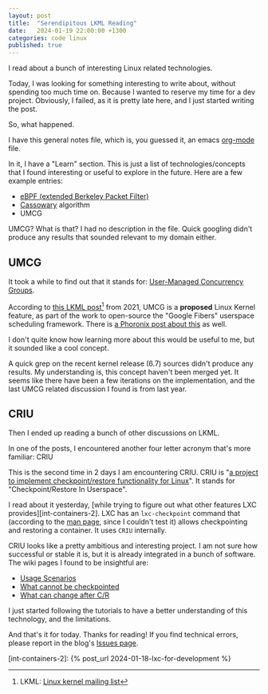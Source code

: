 ```yaml
---
layout: post
title:  "Serendipitous LKML Reading"
date:   2024-01-19 22:00:00 +1300
categories: code linux
published: true
---
```


I read about a bunch of interesting Linux related technologies.

Today, I was looking for something interesting to write about, without spending too much time on. Because I wanted to reserve my time for a dev project. Obviously, I failed, as it is pretty late here, and I just started writing the post.

So, what happened.

I have this general notes file, which is, you guessed it, an emacs [org-mode][org-mode] file.

In it, I have a "Learn" section. This is just a list of technologies/concepts that I found interesting or useful to explore in the future. Here are a few example entries:
- [eBPF (extended Berkeley Packet Filter)][wikipedia-ebpf]
- [Cassowary][wikipedia-cassowary] algorithm
- UMCG

UMCG? What is that? I had no description in the file. Quick googling didn't produce any results that sounded relevant to my domain either.

## UMCG

It took a while to find out that it stands for: [User-Managed Concurrency Groups][lwn-umcg].

According to [this LKML post][lkml-p0][^1] from 2021, UMCG is a **proposed** Linux Kernel feature, as part of the work to open-source the "Google Fibers" userspace scheduling framework. There is [a Phoronix post about this][phoronix-p0] as well.

I don't quite know how learning more about this would be useful to me, but it sounded like a cool concept.

A quick grep on the recent kernel release (6.7) sources didn't produce any results. My understanding is, this concept haven't been merged yet. It seems like there have been a few iterations on the implementation, and the last UMCG related discussion I found is from last year.

## CRIU

Then I ended up reading a bunch of other discussions on LKML.

In one of the posts, I encountered another four letter acronym that's more familiar: CRIU

This is the second time in 2 days I am encountering CRIU. CRIU is "[a project to implement checkpoint/restore functionality for Linux][criu-org-main]". It stands for "Checkpoint/Restore In Userspace".

I read about it yesterday, [while trying to figure out what other features LXC provides][int-containers-2]. LXC has an `lxc-checkpoint` command that (according to the [man page][wikipedia-man-page], since I couldn't test it) allows checkpointing and restoring a container. It uses `CRIU` internally.

CRIU looks like a pretty ambitious and interesting project. I am not sure how successful or stable it is, but it is already integrated in a bunch of software. The wiki pages I found to be insightful are:
- [Usage Scenarios][criu-org-usage-scenarios]
- [What cannot be checkpointed][criu-org-what-cannot-be-checkpointed]
- [What can change after C/R][criu-what-can-change]

I just started following the tutorials to have a better understanding of this technology, and the limitations.

And that's it for today. Thanks for reading! If you find technical errors, please report in the blog's [Issues page][report].

[^1]: LKML: [Linux kernel mailing list][wikipedia-lkml]

[report]: https://github.com/kenanb/kenanb-blog/issues

[int-containers-2]: {% post_url 2024-01-18-lxc-for-development %}

[org-mode]: https://orgmode.org/
[wikipedia-ebpf]: https://en.wikipedia.org/wiki/EBPF
[wikipedia-cassowary]: https://en.wikipedia.org/wiki/Cassowary_(software)
[lwn-umcg]: https://lwn.net/Articles/879398/
[wikipedia-lkml]: https://en.wikipedia.org/wiki/Linux_kernel_mailing_list
[lkml-p0]: https://lwn.net/ml/linux-kernel/20210520183614.1227046-1-posk@google.com/
[criu-org-main]: https://criu.org/Main_Page
[criu-org-usage-scenarios]: https://criu.org/Usage_scenarios
[criu-org-what-cannot-be-checkpointed]: https://criu.org/What_cannot_be_checkpointed
[criu-what-can-change]: https://criu.org/What_can_change_after_C/R
[phoronix-p0]: https://www.phoronix.com/news/Google-Fibers-Toward-Open
[wikipedia-man-page]: https://en.wikipedia.org/wiki/Man_page
